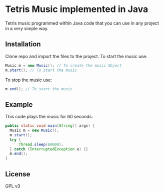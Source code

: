 # Tetris Music implemented in Java

Tetris music programmed within Java code that you can use in any project in a very simple way.

## Installation

Clone repo and import the files to the project.
To start the music use:
```java
Music m = new Music(); // To create the music Object
m.start(); // To start the music
```
To stop the music use:
```java
m.end(); // To start the music
```
Example
----
This code plays the music for 60 seconds:
```java
public static void main(String[] args) {
  Music m = new Music();
  m.start();
  try {
      Thread.sleep(60000);
  } catch (InterruptedException e) {}
  m.end();
}
```
License
----
GPL v3
